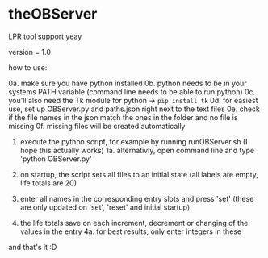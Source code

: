 # theOBServer
LPR tool support yeay

version = 1.0

how to use:

0a. make sure you have python installed
0b. python needs to be in your systems PATH variable (command line needs to be able to run python)
0c. you'll also need the Tk module for python -> `pip install tk`
0d. for easiest use, set up OBServer.py and paths.json right next to the text files
0e. check if the file names in the json match the ones in the folder and no file is missing
0f. missing files will be created automatically

1. execute the python script, for example by running runOBServer.sh (I hope this actually works)
1a. alternativly, open command line and type 'python OBServer.py'

2. on startup, the script sets all files to an initial state (all labels are empty, life totals are 20)

3. enter all names in the corresponding entry slots and press 'set' (these are only updated on 'set', 'reset' and initial startup)

4. the life totals save on each increment, decrement or changing of the values in the entry
4a. for best results, only enter integers in these

and that's it :D


